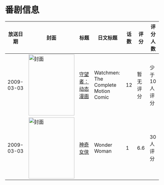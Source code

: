 # 番剧信息

|放送日期|封面|标题|日文标题|话数|评分|评分人数|
|---|---|---|---|---|---|---|
|2009-03-03|<img src="//lain.bgm.tv/pic/cover/c/04/2a/479679_CrWQW.jpg" alt="封面" style="width:150px;height:200px;object-fit:cover;">|[守望者：动态漫画](https://bangumi.tv/subject/479679)|Watchmen: The Complete Motion Comic|12|暂无评分|少于10人评分|
|2009-03-03|<img src="//lain.bgm.tv/pic/cover/c/85/86/142069_GX7Xv.jpg" alt="封面" style="width:150px;height:200px;object-fit:cover;">|[神奇女侠](https://bangumi.tv/subject/142069)|Wonder Woman|1|6.6|30人评分|
